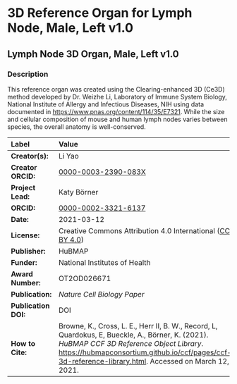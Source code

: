 # 3D Reference Organ for Lymph Node, Male, Left v1.0
## Lymph Node 3D Organ, Male, Left v1.0

### Description
This reference organ was created using the Clearing-enhanced 3D (Ce3D) method developed by Dr. Weizhe Li, Laboratory of Immune System Biology, National Institute of Allergy and Infectious Diseases, NIH using data documented in https://www.pnas.org/content/114/35/E7321. While the size and cellular composition of mouse and human lymph nodes varies between species, the overall anatomy is well-conserved. 

| Label | Value |
| :------------- |:-------------|
| **Creator(s):** | Li Yao |
| **Creator ORCID:** | [0000-0003-2390-083X](https://orcid.org/0000-0003-2390-083X) |
| **Project Lead:** | Katy B&ouml;rner |
| **ORCID:** | [0000-0002-3321-6137](https://orcid.org/0000-0002-3321-6137) |
| **Date:** | 2021-03-12 |
| **License:** | Creative Commons Attribution 4.0 International ([CC BY 4.0](https://creativecommons.org/licenses/by/4.0/)) |
| **Publisher:** | HuBMAP |
| **Funder:** | National Institutes of Health |
| **Award Number:** | OT2OD026671 |
| **Publication:** | *Nature Cell Biology Paper* |
| **Publication DOI:** | DOI |
| **How to Cite:** | Browne, K., Cross, L. E., Herr II, B. W., Record, L,  Quardokus, E, Bueckle, A., B&ouml;rner, K. (2021). *HuBMAP CCF 3D Reference Object Library*. https://hubmapconsortium.github.io/ccf/pages/ccf-3d-reference-library.html. Accessed on March 12, 2021. |